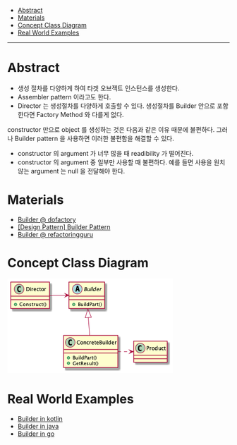 - [Abstract](#abstract)
- [Materials](#materials)
- [Concept Class Diagram](#concept-class-diagram)
- [Real World Examples](#real-world-examples)

---

# Abstract

* 생성 절차를 다양하게 하여 타겟 오브젝트 인스턴스를 생성한다.
* Assembler pattern 이라고도 한다.
* Director 는 생성절차를 다양하게 호출할 수 있다. 생성절차를 Builder 안으로 포함한다면 Factory Method 와 다를게 없다.

constructor 만으로 object 를 생성하는 것은 다음과 같은 이유 때문에 불편하다. 그러나 Builder pattern 을 사용하면 이러한 불편함을 해결할 수 있다. 

* constructor 의 argument 가 너무 많을 때 readibility 가 떨어진다.
* constructor 의 argument 중 일부만 사용할 때 불편하다. 예를 들면 사용을 원치않는 argument 는 null 을 전달해야 한다. 

# Materials

* [Builder @ dofactory](https://www.dofactory.com/net/builder-design-pattern)
* [[Design Pattern] Builder Pattern](https://beomseok95.tistory.com/240)
* [Builder @ refactoringguru](https://refactoring.guru/design-patterns/builder)

# Concept Class Diagram

![](builder.png)

# Real World Examples

* [Builder in kotlin](/kotlin/kotlin_design_pattern/builder.md)
* [Builder in java](/java/java_designpattern/builder.md)
* [Builder in go](/golang/go_design_pattern/builder.md)

